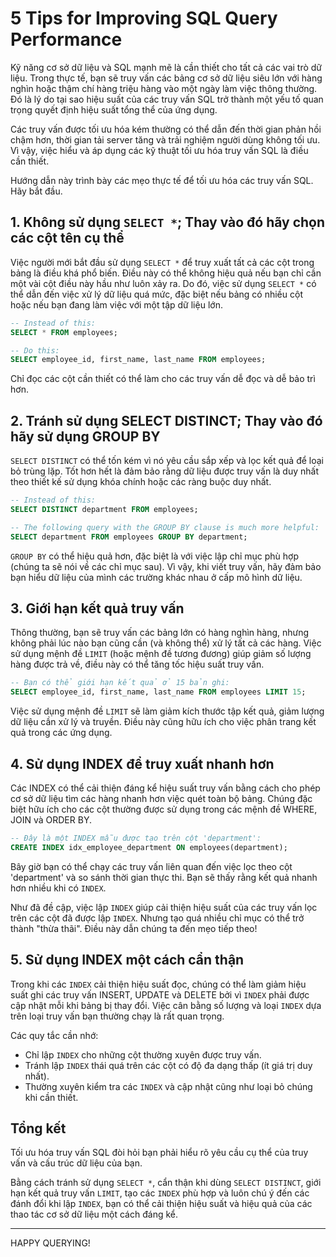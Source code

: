 # 5 Tips for Improving SQL Query Performance

Kỹ năng cơ sở dữ liệu và SQL mạnh mẽ là cần thiết cho tất cả các vai trò dữ liệu. Trong thực tế, bạn sẽ truy vấn các bảng cơ sở dữ liệu siêu lớn với hàng nghìn hoặc thậm chí hàng triệu hàng vào một ngày làm việc thông thường. Đó là lý do tại sao hiệu suất của các truy vấn SQL trở thành một yếu tố quan trọng quyết định hiệu suất tổng thể của ứng dụng.

Các truy vấn được tối ưu hóa kém thường có thể dẫn đến thời gian phản hồi chậm hơn, thời gian tải server tăng và trải nghiệm người dùng không tối ưu. Vì vậy, việc hiểu và áp dụng các kỹ thuật tối ưu hóa truy vấn SQL là điều cần thiết.

Hướng dẫn này trình bày các mẹo thực tế để tối ưu hóa các truy vấn SQL. Hãy bắt đầu.

## 1. Không sử dụng `SELECT *`; Thay vào đó hãy chọn các cột tên cụ thể

Việc người mới bắt đầu sử dụng `SELECT *` để truy xuất tất cả các cột trong bảng là điều khá phổ biến. Điều này có thể không hiệu quả nếu bạn chỉ cần một vài cột điều này hầu như luôn xảy ra. Do đó, việc sử dụng `SELECT *` có thể dẫn đến việc xử lý dữ liệu quá mức, đặc biệt nếu bảng có nhiều cột hoặc nếu bạn đang làm việc với một tập dữ liệu lớn.

```sql
-- Instead of this:
SELECT * FROM employees;

-- Do this:
SELECT employee_id, first_name, last_name FROM employees;
```

Chỉ đọc các cột cần thiết có thể làm cho các truy vấn dễ đọc và dễ bảo trì hơn.

## 2. Tránh sử dụng SELECT DISTINCT; Thay vào đó hãy sử dụng GROUP BY

`SELECT DISTINCT` có thể tốn kém vì nó yêu cầu sắp xếp và lọc kết quả để loại bỏ trùng lặp. Tốt hơn hết là đảm bảo rằng dữ liệu được truy vấn là duy nhất theo thiết kế sử dụng khóa chính hoặc các ràng buộc duy nhất.

```sql
-- Instead of this:
SELECT DISTINCT department FROM employees;

-- The following query with the GROUP BY clause is much more helpful:
SELECT department FROM employees GROUP BY department;
```

`GROUP BY` có thể hiệu quả hơn, đặc biệt là với việc lập chỉ mục phù hợp (chúng ta sẽ nói về các chỉ mục sau). Vì vậy, khi viết truy vấn, hãy đảm bảo bạn hiểu dữ liệu của mình các trường khác nhau ở cấp mô hình dữ liệu.

## 3. Giới hạn kết quả truy vấn

Thông thường, bạn sẽ truy vấn các bảng lớn có hàng nghìn hàng, nhưng không phải lúc nào bạn cũng cần (và không thể) xử lý tất cả các hàng. Việc sử dụng mệnh đề `LIMIT` (hoặc mệnh đề tương đương) giúp giảm số lượng hàng được trả về, điều này có thể tăng tốc hiệu suất truy vấn.

```sql
-- Bạn có thể giới hạn kết quả ở 15 bản ghi:
SELECT employee_id, first_name, last_name FROM employees LIMIT 15;
```

Việc sử dụng mệnh đề `LIMIT` sẽ làm giảm kích thước tập kết quả, giảm lượng dữ liệu cần xử lý và truyền. Điều này cũng hữu ích cho việc phân trang kết quả trong các ứng dụng.

## 4. Sử dụng INDEX để truy xuất nhanh hơn

Các INDEX có thể cải thiện đáng kể hiệu suất truy vấn bằng cách cho phép cơ sở dữ liệu tìm các hàng nhanh hơn việc quét toàn bộ bảng. Chúng đặc biệt hữu ích cho các cột thường được sử dụng trong các mệnh đề WHERE, JOIN và ORDER BY.

```sql
-- Đây là một INDEX mẫu được tạo trên cột 'department':
CREATE INDEX idx_employee_department ON employees(department);
```

Bây giờ bạn có thể chạy các truy vấn liên quan đến việc lọc theo cột 'department' và so sánh thời gian thực thi. Bạn sẽ thấy rằng kết quả nhanh hơn nhiều khi có `INDEX`.

Như đã đề cập, việc lập `INDEX` giúp cải thiện hiệu suất của các truy vấn lọc trên các cột đã được lập `INDEX`. Nhưng tạo quá nhiều chỉ mục có thể trở thành "thừa thãi". Điều này dẫn chúng ta đến mẹo tiếp theo!

## 5. Sử dụng INDEX một cách cẩn thận

Trong khi các `INDEX` cải thiện hiệu suất đọc, chúng có thể làm giảm hiệu suất ghi các truy vấn INSERT, UPDATE và DELETE bởi vì `INDEX` phải được cập nhật mỗi khi bảng bị thay đổi. Việc cân bằng số lượng và loại `INDEX` dựa trên loại truy vấn bạn thường chạy là rất quan trọng.

Các quy tắc cần nhớ:

-   Chỉ lập `INDEX` cho những cột thường xuyên được truy vấn.
-   Tránh lập `INDEX` thái quá trên các cột có độ đa dạng thấp (ít giá trị duy nhất).
-   Thường xuyên kiểm tra các `INDEX` và cập nhật cũng như loại bỏ chúng khi cần thiết.

## Tổng kết

Tối ưu hóa truy vấn SQL đòi hỏi bạn phải hiểu rõ yêu cầu cụ thể của truy vấn và cấu trúc dữ liệu của bạn.

Bằng cách tránh sử dụng `SELECT *`, cẩn thận khi dùng `SELECT DISTINCT`, giới hạn kết quả truy vấn `LIMIT`, tạo các `INDEX` phù hợp và luôn chú ý đến các đánh đổi khi lập `INDEX`, bạn có thể cải thiện hiệu suất và hiệu quả của các thao tác cơ sở dữ liệu một cách đáng kể.

---

HAPPY QUERYING!
